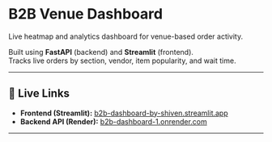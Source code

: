 # B2B Venue Dashboard

Live heatmap and analytics dashboard for venue-based order activity.

Built using **FastAPI** (backend) and **Streamlit** (frontend).  
Tracks live orders by section, vendor, item popularity, and wait time.

---

## 🔗 Live Links

- **Frontend (Streamlit):** [b2b-dashboard-by-shiven.streamlit.app](https://b2b-dashboard-by-shiven.streamlit.app)  
- **Backend API (Render):** [b2b-dashboard-1.onrender.com](https://b2b-dashboard-1.onrender.com)

---

